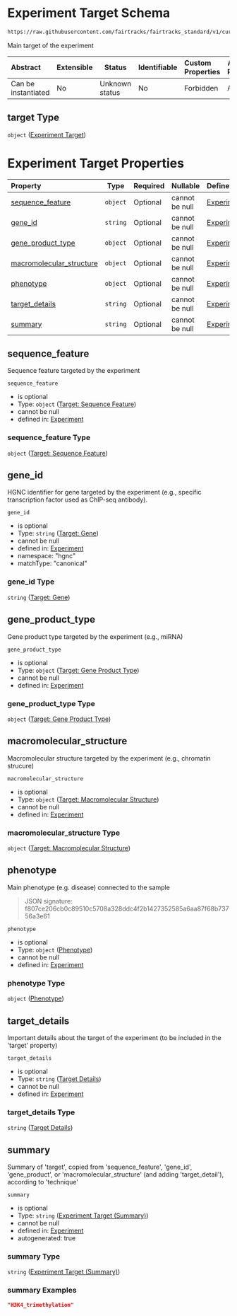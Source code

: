 # Experiment Target Schema

```txt
https://raw.githubusercontent.com/fairtracks/fairtracks_standard/v1/current/json/schema/fairtracks_experiment.schema.json#/properties/target
```

Main target of the experiment


| Abstract            | Extensible | Status         | Identifiable | Custom Properties | Additional Properties | Access Restrictions | Defined In                                                                                                     |
| :------------------ | ---------- | -------------- | ------------ | :---------------- | --------------------- | ------------------- | -------------------------------------------------------------------------------------------------------------- |
| Can be instantiated | No         | Unknown status | No           | Forbidden         | Allowed               | none                | [fairtracks_experiment.schema.json\*](../json/schema/fairtracks_experiment.schema.json "open original schema") |

## target Type

`object` ([Experiment Target](fairtracks_experiment-properties-experiment-target.md))

# Experiment Target Properties

| Property                                              | Type     | Required | Nullable       | Defined by                                                                                                                                                                                                                                                                                             |
| :---------------------------------------------------- | -------- | -------- | -------------- | :----------------------------------------------------------------------------------------------------------------------------------------------------------------------------------------------------------------------------------------------------------------------------------------------------- |
| [sequence_feature](#sequence_feature)                 | `object` | Optional | cannot be null | [Experiment](fairtracks_experiment-properties-experiment-target-properties-target-sequence-feature.md "https://raw.githubusercontent.com/fairtracks/fairtracks_standard/v1/current/json/schema/fairtracks_experiment.schema.json#/properties/target/properties/sequence_feature")                 |
| [gene_id](#gene_id)                                   | `string` | Optional | cannot be null | [Experiment](fairtracks_experiment-properties-experiment-target-properties-target-gene.md "https://raw.githubusercontent.com/fairtracks/fairtracks_standard/v1/current/json/schema/fairtracks_experiment.schema.json#/properties/target/properties/gene_id")                                      |
| [gene_product_type](#gene_product_type)               | `object` | Optional | cannot be null | [Experiment](fairtracks_experiment-properties-experiment-target-properties-target-gene-product-type.md "https://raw.githubusercontent.com/fairtracks/fairtracks_standard/v1/current/json/schema/fairtracks_experiment.schema.json#/properties/target/properties/gene_product_type")               |
| [macromolecular_structure](#macromolecular_structure) | `object` | Optional | cannot be null | [Experiment](fairtracks_experiment-properties-experiment-target-properties-target-macromolecular-structure.md "https://raw.githubusercontent.com/fairtracks/fairtracks_standard/v1/current/json/schema/fairtracks_experiment.schema.json#/properties/target/properties/macromolecular_structure") |
| [phenotype](#phenotype)                               | `object` | Optional | cannot be null | [Experiment](fairtracks_experiment-properties-experiment-target-properties-phenotype.md "https://raw.githubusercontent.com/fairtracks/fairtracks_standard/v1/current/json/schema/fairtracks_phenotype.schema.json#/properties/target/properties/phenotype")                                       |
| [target_details](#target_details)                     | `string` | Optional | cannot be null | [Experiment](fairtracks_experiment-properties-experiment-target-properties-target-details.md "https://raw.githubusercontent.com/fairtracks/fairtracks_standard/v1/current/json/schema/fairtracks_experiment.schema.json#/properties/target/properties/target_details")                            |
| [summary](#summary)                                   | `string` | Optional | cannot be null | [Experiment](fairtracks_experiment-properties-experiment-target-properties-experiment-target-summary.md "https://raw.githubusercontent.com/fairtracks/fairtracks_standard/v1/current/json/schema/fairtracks_experiment.schema.json#/properties/target/properties/summary")                        |

## sequence_feature

Sequence feature targeted by the experiment


`sequence_feature`

-   is optional
-   Type: `object` ([Target: Sequence Feature](fairtracks_experiment-properties-experiment-target-properties-target-sequence-feature.md))
-   cannot be null
-   defined in: [Experiment](fairtracks_experiment-properties-experiment-target-properties-target-sequence-feature.md "https://raw.githubusercontent.com/fairtracks/fairtracks_standard/v1/current/json/schema/fairtracks_experiment.schema.json#/properties/target/properties/sequence_feature")

### sequence_feature Type

`object` ([Target: Sequence Feature](fairtracks_experiment-properties-experiment-target-properties-target-sequence-feature.md))

## gene_id

HGNC identifier for gene targeted by the experiment (e.g., specific transcription factor used as ChIP-seq antibody).


`gene_id`

-   is optional
-   Type: `string` ([Target: Gene](fairtracks_experiment-properties-experiment-target-properties-target-gene.md))
-   cannot be null
-   defined in: [Experiment](fairtracks_experiment-properties-experiment-target-properties-target-gene.md "https://raw.githubusercontent.com/fairtracks/fairtracks_standard/v1/current/json/schema/fairtracks_experiment.schema.json#/properties/target/properties/gene_id")
-   namespace: "hgnc"
-   matchType: "canonical"

### gene_id Type

`string` ([Target: Gene](fairtracks_experiment-properties-experiment-target-properties-target-gene.md))

## gene_product_type

Gene product type targeted by the experiment (e.g., miRNA)


`gene_product_type`

-   is optional
-   Type: `object` ([Target: Gene Product Type](fairtracks_experiment-properties-experiment-target-properties-target-gene-product-type.md))
-   cannot be null
-   defined in: [Experiment](fairtracks_experiment-properties-experiment-target-properties-target-gene-product-type.md "https://raw.githubusercontent.com/fairtracks/fairtracks_standard/v1/current/json/schema/fairtracks_experiment.schema.json#/properties/target/properties/gene_product_type")

### gene_product_type Type

`object` ([Target: Gene Product Type](fairtracks_experiment-properties-experiment-target-properties-target-gene-product-type.md))

## macromolecular_structure

Macromolecular structure targeted by the experiment (e.g., chromatin strucure)


`macromolecular_structure`

-   is optional
-   Type: `object` ([Target: Macromolecular Structure](fairtracks_experiment-properties-experiment-target-properties-target-macromolecular-structure.md))
-   cannot be null
-   defined in: [Experiment](fairtracks_experiment-properties-experiment-target-properties-target-macromolecular-structure.md "https://raw.githubusercontent.com/fairtracks/fairtracks_standard/v1/current/json/schema/fairtracks_experiment.schema.json#/properties/target/properties/macromolecular_structure")

### macromolecular_structure Type

`object` ([Target: Macromolecular Structure](fairtracks_experiment-properties-experiment-target-properties-target-macromolecular-structure.md))

## phenotype

Main phenotype (e.g. disease) connected to the sample


> JSON signature: f807ce206cb0c89510c5708a328ddc4f2b1427352585a6aa87f68b73756a3e61
>

`phenotype`

-   is optional
-   Type: `object` ([Phenotype](fairtracks_experiment-properties-experiment-target-properties-phenotype.md))
-   cannot be null
-   defined in: [Experiment](fairtracks_experiment-properties-experiment-target-properties-phenotype.md "https://raw.githubusercontent.com/fairtracks/fairtracks_standard/v1/current/json/schema/fairtracks_phenotype.schema.json#/properties/target/properties/phenotype")

### phenotype Type

`object` ([Phenotype](fairtracks_experiment-properties-experiment-target-properties-phenotype.md))

## target_details

Important details about the target of the experiment (to be included in the 'target' property)


`target_details`

-   is optional
-   Type: `string` ([Target Details](fairtracks_experiment-properties-experiment-target-properties-target-details.md))
-   cannot be null
-   defined in: [Experiment](fairtracks_experiment-properties-experiment-target-properties-target-details.md "https://raw.githubusercontent.com/fairtracks/fairtracks_standard/v1/current/json/schema/fairtracks_experiment.schema.json#/properties/target/properties/target_details")

### target_details Type

`string` ([Target Details](fairtracks_experiment-properties-experiment-target-properties-target-details.md))

## summary

Summary of 'target', copied from 'sequence_feature', 'gene_id', 'gene_product', or 'macromolecular_structure' (and adding 'target_detail'), according to 'technique'


`summary`

-   is optional
-   Type: `string` ([Experiment Target (Summary)](fairtracks_experiment-properties-experiment-target-properties-experiment-target-summary.md))
-   cannot be null
-   defined in: [Experiment](fairtracks_experiment-properties-experiment-target-properties-experiment-target-summary.md "https://raw.githubusercontent.com/fairtracks/fairtracks_standard/v1/current/json/schema/fairtracks_experiment.schema.json#/properties/target/properties/summary")
-   autogenerated: true

### summary Type

`string` ([Experiment Target (Summary)](fairtracks_experiment-properties-experiment-target-properties-experiment-target-summary.md))

### summary Examples

```json
"H3K4_trimethylation"
```
